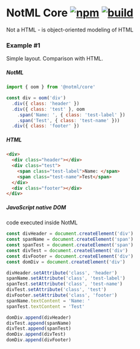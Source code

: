# NotML Core [![npm][npmbadge]][npm] [![build][badge]][actions]

Not a HTML - is object-oriented modeling of HTML

### Example #1

Simple layout. Comparison with HTML.

##### NotML

```js
import { oom } from '@notml/core'

const div = oom('div')
  .div({ class: 'header' })
  .div({ class: 'test' }, oom
    .span('Name: ', { class: 'test-label' })
    .span('Test', { class: 'test-name' }))
  .div({ class: 'footer' })
```

##### HTML

```html
<div>
  <div class="header"></div>
  <div class="test">
    <span class="test-label">Name: </span>
    <span class="test-name">Test</span>
  </div>
  <div class="footer"></div>
</div>
```

##### JavaScript native DOM

code executed inside NotML

```js
const divHeader = document.createElement('div')
const spanName = document.createElement('span')
const spanTest = document.createElement('span')
const divTest = document.createElement('div')
const divFooter = document.createElement('div')
const domDiv = document.createElement('div')

divHeader.setAttribute('class', 'header')
spanName.setAttribute('class', 'test-label')
spanTest.setAttribute('class', 'test-name')
divTest.setAttribute('class', 'test')
divFooter.setAttribute('class', 'footer')
spanName.textContent = 'Name: '
spanTest.textContent = 'Test'

domDiv.append(divHeader)
divTest.append(spanName)
divTest.append(spanTest)
domDiv.append(divTest)
domDiv.append(divFooter)
```

[npmbadge]: https://img.shields.io/npm/v/@notml/core

[npm]: https://www.npmjs.com/package/@notml/core

[badge]: https://github.com/@notml/core/workflows/Checks%20%26%20Publish/badge.svg

[actions]: https://github.com/@notml/core/actions
